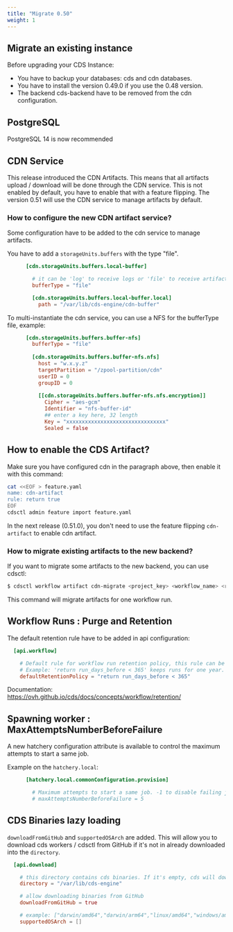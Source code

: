 ```yaml
---
title: "Migrate 0.50"
weight: 1
---
```


## Migrate an existing instance

Before upgrading your CDS Instance:
- You have to backup your databases: cds and cdn databases.
- You have to install the version 0.49.0 if you use the 0.48 version.
- The backend cds-backend have to be removed from the cdn configuration.

## PostgreSQL

PostgreSQL 14 is now recommended

## CDN Service

This release introduced the CDN Artifacts. This means that all artifacts upload / download will be done through the CDN service.
This is not enabled by default, you have to enable that with a feature flipping. The version 0.51 will use the CDN service to manage artifacts by default.

### How to configure the new CDN artifact service?

Some configuration have to be added to the cdn service to manage artifacts.

You have to add a `storageUnits.buffers` with the type "file".
```toml
      [cdn.storageUnits.buffers.local-buffer]

        # it can be 'log' to receive logs or 'file' to receive artifacts
        bufferType = "file"

        [cdn.storageUnits.buffers.local-buffer.local]
          path = "/var/lib/cds-engine/cdn-buffer"
```

To multi-instantiate the cdn service, you can use a NFS for the bufferType file, example:
    
```toml
      [cdn.storageUnits.buffers.buffer-nfs]
        bufferType = "file"
 
        [cdn.storageUnits.buffers.buffer-nfs.nfs]
          host = "w.x.y.z"
          targetPartition = "/zpool-partition/cdn"
          userID = 0
          groupID = 0
 
          [[cdn.storageUnits.buffers.buffer-nfs.nfs.encryption]]
            Cipher = "aes-gcm"
            Identifier = "nfs-buffer-id"
            ## enter a key here, 32 length
            Key = "xxxxxxxxxxxxxxxxxxxxxxxxxxxxxxxx"
            Sealed = false   
```

## How to enable the CDS Artifact?

Make sure you have configured cdn in the paragraph above, then enable it with this command:

```sh
cat <<EOF > feature.yaml
name: cdn-artifact
rule: return true
EOF
cdsctl admin feature import feature.yaml
```

In the next release (0.51.0), you don't need to use the feature flipping `cdn-artifact` to enable cdn artifact.

### How to migrate existing artifacts to the new backend?

If you want to migrate some artifacts to the new backend, you can use cdsctl:
```sh
$ cdsctl workflow artifact cdn-migrate <project_key> <workflow_name> <run_number>
```
This command will migrate artifacts for one workflow run.

## Workflow Runs : Purge and Retention

The default retention rule have to be added in api configuration:

```toml
  [api.workflow]

    # Default rule for workflow run retention policy, this rule can be overridden on each workflow.
    # Example: 'return run_days_before < 365' keeps runs for one year.
    defaultRetentionPolicy = "return run_days_before < 365"
```
Documentation: https://ovh.github.io/cds/docs/concepts/workflow/retention/

## Spawning worker : MaxAttemptsNumberBeforeFailure

A new hatchery configuration attribute is available to control the maximum attempts to start a same job.

Example on the `hatchery.local`:

```toml
      [hatchery.local.commonConfiguration.provision]

        # Maximum attempts to start a same job. -1 to disable failing jobs when too many attempts
        # maxAttemptsNumberBeforeFailure = 5
```

## CDS Binaries lazy loading

`downloadFromGitHub` and `supportedOSArch` are added. This will allow you to download cds workers / cdsctl from GitHub if it's not in already downloaded into the `directory`.

```toml
  [api.download]

    # this directory contains cds binaries. If it's empty, cds will download binaries from GitHub (property downloadFromGitHub) or from an artifactory instance (property artifactory) to it
    directory = "/var/lib/cds-engine"

    # allow downloading binaries from GitHub
    downloadFromGitHub = true

    # example: ["darwin/amd64","darwin/arm64","linux/amd64","windows/amd64"]. If empty, all os / arch are supported: windows,darwin,linux,freebsd,openbsd and amd64,arm,386,arm64,ppc64le
    supportedOSArch = []
```

